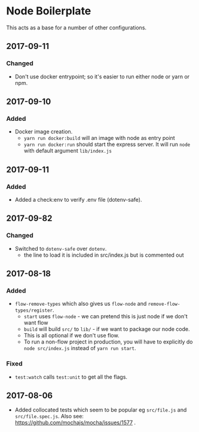 # Node Boilerplate

This acts as a base for a number of other configurations.

## 2017-09-11
### Changed
- Don't use docker entrypoint; so it's easier to run either node or yarn or npm.

## 2017-09-10
### Added
- Docker image creation.
  - `yarn run docker:build` will an image with node as entry point
  - `yarn run docker:run` should start the express server.
     It will run `node` with default argument `lib/index.js`

## 2017-09-11
### Added
- Added a check:env to verify .env file (dotenv-safe).

## 2017-09-82
### Changed
- Switched to `dotenv-safe` over `dotenv`.
  - the line to load it is included in src/index.js but is commented out

## 2017-08-18
### Added
- `flow-remove-types` which also gives us `flow-node` and `remove-flow-types/register`.
  - `start` uses `flow-node` - we can pretend this is just node if we don't want flow
  - `build` will build `src/` to `lib/` -  if we want to package our node code.
  - This is all optional if we don't use flow.
  - To run a non-flow project in production, you will have to explicitly do `node src/index.js`
    instead of `yarn run start`.
### Fixed
- `test:watch` calls `test:unit` to get all the flags.
  
## 2017-08-06
- Added collocated tests which seem to be popular eg `src/file.js` and `src/file.spec.js`.
  Also see: https://github.com/mochajs/mocha/issues/1577 .
